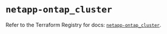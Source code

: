 # `netapp-ontap_cluster`

Refer to the Terraform Registry for docs: [`netapp-ontap_cluster`](https://registry.terraform.io/providers/netapp/netapp-ontap/2.3.0/docs/resources/cluster).
